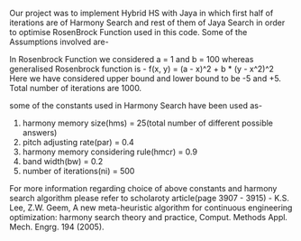 Our project was to implement Hybrid HS with Jaya in which first half of iterations are of Harmony Search and rest of them of Jaya Search in order to optimise RosenBrock Function used in this code.
Some of the Assumptions involved are-

In Rosenbrock Function we considered a = 1 and b = 100
whereas generalised Rosenbrock function is - f(x, y) = (a - x)^2 + b * (y - x^2)^2
Here we have considered upper bound and lower bound to be -5 and +5.
Total number of iterations are 1000.


some of the constants used in Harmony Search have been used as-
1. harmony memory size(hms) = 25(total number of different possible answers)
2. pitch adjusting rate(par) = 0.4
3. harmony memory considering rule(hmcr) = 0.9
4. band width(bw) = 0.2
5. number of iterations(ni) = 500


For more information regarding choice of above constants and harmony search algorithm please refer to scholaroty article(page 3907 - 3915) - K.S. Lee, Z.W. Geem, A new meta-heuristic algorithm for  continuous engineering optimization: harmony search theory  and practice, Comput. Methods Appl. Mech. Engrg. 194  (2005).

